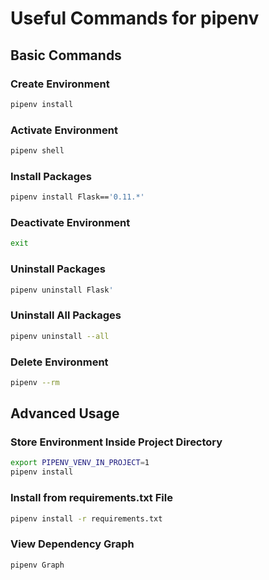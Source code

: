 # Useful Commands for pipenv

## Basic Commands

### Create Environment

```bash
pipenv install
```

### Activate Environment

```bash
pipenv shell
```

### Install Packages

```bash
pipenv install Flask=='0.11.*'
```

### Deactivate Environment

```bash
exit
```

### Uninstall Packages

```bash
pipenv uninstall Flask'
```

### Uninstall All Packages

```bash
pipenv uninstall --all
```

### Delete Environment

```bash
pipenv --rm
```

## Advanced Usage

### Store Environment Inside Project Directory

```bash
export PIPENV_VENV_IN_PROJECT=1
pipenv install
```

### Install from requirements.txt File

```bash
pipenv install -r requirements.txt
```

### View Dependency Graph

```bash
pipenv Graph
```
